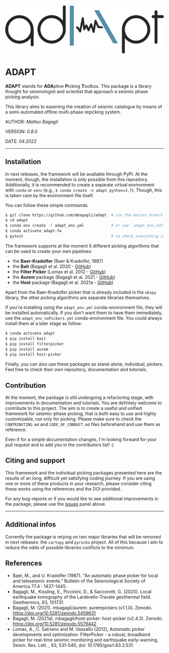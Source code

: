 ![logo](./stuff/adapt_logo.png)

# ADAPT

**ADAPT** stands for **ADA**ptive **P**icking **T**oolbox. This package is a library
thought for seismologist and scientist that approach a seismic phase picking analysis.

This library aims to easening the creation of seismic catalogue by means of a semi-automated offline multi-phase repicking system.

AUTHOR: _Matteo Bagagli_

VERSION: _0.8.0_

DATE: _04.2022_


------------------------------

## Installation

In next releases, the framework will be available through PyPI.
At the moment, though, the installation is only possible from this repository.
Additionally, it is recommended to create a separate virtual environment with `conda` or `venv`
(e.g., `$ conda create -n adapt python=3.7`). Though, this is taken care by the
environment-file itself.

You can follow these simple commands.

```bash
$ git clone https://github.com/mbagagli/adapt  # use the master branch for stable releases
$ cd adapt
$ conda env create -f adapt_env.yml            # or use `adapt_env_noPickers.yml`
$ conda activate adapt-fw
$ pytest                                       # to check everything is ok
```

The framework supports at the moment 5 different picking algorithms that
can be used to create your own pipelines:

- the **Baer-Kradolfer** (Baer & Kradolfer, 1987)
- the **Bait** (Bagagli et al. 2020 - [GitHub](https://github.com/mbagagli/bait))
- the **Filter Picker** (Lomax et al. 2012 - [GitHub](https://github.com/mbagagli/filterpicker))
- the **Aurem** package (Bagagli et al. 2021 - [GitHub](https://github.com/mbagagli/aurem))
- the **Host** package (Bagagli et al. 2021a - [GitHub](https://github.com/mbagagli/host-picker))

Apart from the Baer-Kradolfer picker that is already included in the `obspy`
library, the other picking algorithms are separate libraries themselves.

If you're installing using the `adapt_env.yml` conda-environment file, they
will be installed automatically. If you don't want them to have them immediately,
use the `adapt_env_noPickers.yml` conda-environment file.
You could always install them at a later stage as follow:

```bash
$ conda activate adapt
$ pip install bait
$ pip install filterpicker
$ pip install aurem
$ pip install host-picker
```

Finally, you can also use these packages as stand-alone, individual,
pickers. Feel free to check their own repository, documentation and tutorials.

## Contribution

At the moment, the package is still undergoing a refactoring stage, with
improvements in documentation and tutorials.
You are defintely welcome to contribute to this project. The aim is
to create a useful and unified framework for seismic-phase picking, that
is both easy to use and highly customizable, not only for picking.
Please make sure to check the `CONTRIBUTING.md` and `CODE_OF_CONDUCT.md` files
beforehand and use them as reference.

Even if for a simple documentation changes, I'm looking forward for your pull request
and to add you in the contributors list! :)

## Citing and support

This framework and the individual picking packages presented here are
the results of an long, difficult yet satisfying coding journey.
If you are using one or more of these products in your research, please
consider citing these works using the references and the DOI provided.

For any bug-reports or if you would like to see additional improvements
in the package, please use the [issues](https://github.com/mbagagli/adapt/issues) panel above.

------------------------------

## Additional infos

Currently the package is relying on two major libraries that will
be removed in next releases: the `cartopy` and `pyrocko` project.
All of this because I aim to reduce the odds of possible libraries
conflicts to the minimum.

## References

- Baer, M., and U. Kradolfer (1987). "An automatic phase picker for local and teleseismic events." Bulletin of the Seismological Society of America 77.4 : 1437-1445.
- Bagagli, M., Kissling, E., Piccinini, D., & Saccorotti, G. (2020). Local earthquake tomography of the Larderello-Travale geothermal field. Geothermics, 83, 101731.
- Bagagli, M. (2021). mbagagli/aurem: aurempickers (v1.1.0). Zenodo. https://doi.org/10.5281/zenodo.5459631
- Bagagli, M. (2021a). mbagagli/host-picker: host-picker (v2.4.3). Zenodo. https://doi.org/10.5281/zenodo.5579442
- Lomax, A., C. Satriano and M. Vassallo (2012), Automatic picker developments and optimization: FilterPicker - a robust, broadband picker for real-time seismic monitoring and earthquake early-warning, Seism. Res. Lett. , 83, 531-540, doi: 10.1785/gssrl.83.3.531.
